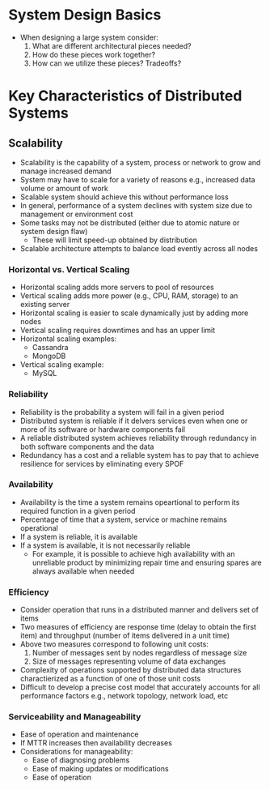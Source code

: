 # System Design Basics

- When designing a large system consider:
    1. What are different architectural pieces needed?
    2. How do these pieces work together?
    3. How can we utilize these pieces? Tradeoffs?

# Key Characteristics of Distributed Systems

## Scalability

- Scalability is the capability of a system, process or network to grow and manage increased demand
- System may have to scale for a variety of reasons e.g., increased data volume or amount of work
- Scalable system should achieve this without performance loss
- In general, performance of a system declines with system size due to management or environment cost
- Some tasks may not be distributed (either due to atomic nature or system design flaw)
    * These will limit speed-up obtained by distribution
- Scalable architecture attempts to balance load evently across all nodes

### Horizontal vs. Vertical Scaling

- Horizontal scaling adds more servers to pool of resources
- Vertical scaling adds more power (e.g., CPU, RAM, storage) to an existing server
- Horizontal scaling is easier to scale dynamically just by adding more nodes
- Vertical scaling requires downtimes and has an upper limit
- Horizontal scaling examples:
    * Cassandra
    * MongoDB
- Vertical scaling example:
    * MySQL

### Reliability

- Reliability is the probability a system will fail in a given period
- Distributed system is reliable if it delvers services even when one or more of its software or hardware components fail
- A reliable distributed system achieves reliability through redundancy in both software components and the data
- Redundancy has a cost and a reliable system has to pay that to achieve resilience for services by eliminating every SPOF

### Availability

- Availability is the time a system remains opeartional to perform its required function in a given period
- Percentage of time that a system, service or machine remains operational
- If a system is reliable, it is available
- If a system is available, it is not necessarily reliable
    * For example, it is possible to achieve high availability with an unreliable product by minimizing repair time and ensuring spares are always available when needed

### Efficiency

- Consider operation that runs in a distributed manner and delivers set of items
- Two measures of efficiency are response time (delay to obtain the first item) and throughput (number of items delivered in a unit time)
- Above two measures correspond to following unit costs:
    1. Number of messages sent by nodes regardless of message size
    2. Size of messages representing volume of data exchanges
- Complexity of operations supported by distributed data structures charactierized as a function of one of those unit costs
- Difficult to develop a precise cost model that accurately accounts for all performance factors e.g., network topology, network load, etc

### Serviceability and Manageability

- Ease of operation and maintenance
- If MTTR increases then availability decreases
- Considerations for manageability:
    * Ease of diagnosing problems
    * Ease of making updates or modifications
    * Ease of operation